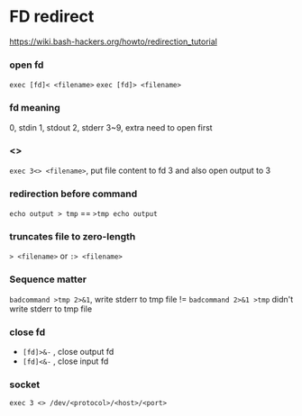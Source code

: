 # FD redirect

<https://wiki.bash-hackers.org/howto/redirection_tutorial>

### open fd

`exec [fd]< <filename>`
`exec [fd]> <filename>`

### fd meaning

0, stdin
1, stdout
2, stderr
3~9, extra need to open first

### <>

`exec 3<> <filename>`, put file content to fd 3 and also open output to 3

### redirection before command

`echo output > tmp` == `>tmp echo output`

### truncates file to zero-length

`> <filename>` or `:> <filename>`

### Sequence matter

`badcommand >tmp 2>&1`, write stderr to tmp file != `badcommand 2>&1 >tmp` didn't write stderr to tmp file

### close fd

- `[fd]>&-` , close output fd
- `[fd]<&-` , close input fd

### socket

`exec 3 <> /dev/<protocol>/<host>/<port>`
